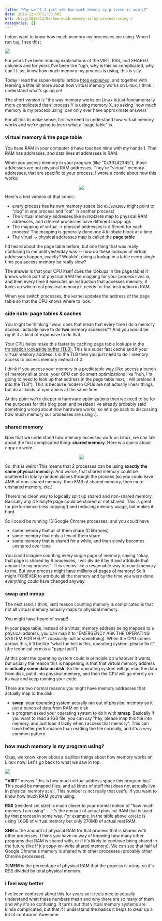 ```yaml
---
title: "Why can't I just see how much memory my process is using?"
date: 2016-12-03T11:33:50Z
url: /blog/2016/12/03/how-much-memory-is-my-process-using-/
categories: []
---
```


I often want to know how much memory my processes are using. When I run
`top`, I see this:

<img src="/images/memory_usage.png">

For years I've been reading explanations of the VIRT, RSS, and SHARED
columns and for years I've been like "ugh, why is this so complicated,
why can't I just know how much memory my process is using, this is
silly.

Today I read the super-helpful article [htop explained](https://peteris.rocks/blog/htop/#virt-vsz-virtual-image),
and together with learning a little bit more about how virtual memory
works on Linux, I think I understand what's going on!

The short version is "the way memory works on Linux is just
fundamentally more complicated than 'process Y is using memory X, so
asking 'how much memory is my process using' can only ever have
approximate answers'

For all this to make sense, first we need to understand how virtual
memory works and we're going to learn what a "page table" is.

### virtual memory & the page table

You have RAM in your computer (i have touched mine with my hands!). That
RAM has addresses, and data lives at addresses in RAM.

When you access memory in your program (like "0x39242345"), those
addresses are not physical RAM addresses. They're "virtual" memory
addresses, that are specific to your process. I wrote a comic about how
this works:

<div align="center">
<a href="https://drawings.jvns.ca/drawings/pagetable.svg">
<img src="https://drawings.jvns.ca/drawings/pagetable.png">
</a>
</div>

Here's a text version of that comic:

* every process has its own memory space (so `0x39242000` might point to
  "dog" in one process and "cat" in another process)
* The virtual memory addresses like `0x39242000` map to physical RAM
  addresses, and diferent processes have different mappings
* The mapping of virtual -> physical addresses is different for each
  process! The mapping is generally done one 4 kilobyte block at a time
* The virual -> physical addresses map is called the **page table**

I'd heard about the page table before, but one thing that was really
confusing to me until yesterday was -- how do these lookups of virtual
addresses happen, exactly? Wouldn't doing a lookup in a table every
single time you access memory be really slow?

The answer is that your CPU itself does the lookups in the page table!
It knows which part of physical RAM the mapping for your process lives
in, and then every time it executes an instruction that accesses memory,
it looks up which real physical memory it needs for that instruction in
RAM.

When you switch processes, the kernel updates the address of the page
table so that the CPU knows where to look.

### side note: page tables & caches

You might be thinking "wow, does that mean that every time I do a memory
access I actually have to do **two** memory accesses"? And you would be
right! It *is* kind of expensive to do that.

Your CPU helps make this faster by caching page table lookups in the
[translation lookaside buffer (TLB)](https://en.wikipedia.org/wiki/Translation_lookaside_buffer).
This is a super fast cache and if your virtual memory address is in the
TLB then you just need to do 1 memory access to access memory instead
of 2.

I think if you access your memory in a predictable way (like access a
bunch of memory all at once, your CPU can do smart optimizations like
"huh, I'm going to need to look up that address in the page table next,
I will preload it into the TLB").  This is because modern CPUs are not
actually linear things, but do all kinds of operations at the same time.

At this point we're deeper in hardware optimizations than we need to be
for the purposes for this blog post, and besides I've already probably
said something wrong about how hardware works, so let's go back to
discussing how much memory our processes are using :).

### shared memory

Now that we understand how memory accesses work on Linux, we can talk
about the first complicated thing: **shared memory**. Here is a comic
about copy on write.

<div align="center">
<a href="https://drawings.jvns.ca/drawings/copyonwrite.svg">
<img src="https://drawings.jvns.ca/drawings/copyonwrite.png">
</a>
</div>

So, this is weird! This means that 2 processes can be using **exactly
the same physical memory**. And worse, that shared memory could be
scattered in totally random places through the process (so you could
have 4MB of non-shared memory, then 8MB of shared memory, then more
unshared memory, etc.)

There's no clean way to logically split up shared and non-shared memory.
Basically any 4 kilobyte page could be shared or not shared. This is
great for performance (less copying!) and reducing memory usage, but
makes it hard.

So I could be running 16 Google Chrome processes, and you could have

* some memory that all of them share (C libraries)
* some memory that only a few of them share
* some memory that is shared for a while, and then slowly becomes
  unshared over time

You could imagine counting every single page of memory, saying "okay,
that page is shared by 6 processes, I will divide it by 6 and
attribute that amount to my process". This seems like a resaonable way
to count memory to me. But your process might have millions of pages of
memory! So it might FOREVER to attribute all the memory and by the time
you were done everything could have changed anyway.

### swap and mmap

The next (and, I think, last) reason counting memory is complicated is
that not all virtual memory actually maps to physical memory.

You might have heard of swap!!

In your page table, instead of a virtual memory address being mapped to
a physical address, you can map it to "EMERGENCY ASK THE OPERATING
SYSTEM FOR HELP". (basically null or something). When the CPU comes across this, it'll be like "what
the hell is this, operating system, please fix it". (the technical term
is a "page fault")

At this point the operating system could in principle do whatever it wants, but usually
the reason this is happening is that that virtual memory address is
**actually some data on disk**. So the operating system will go read the
data from disk, put it into physical memory, and then the CPU will go
merrily on its way and keep running your code.

There are two normal reasons you might have memory addresses that
actually map to the disk:

* **swap**: your operating system actually ran out of physical memory so
  it put a bunch of data from RAM on disk
* a program asked your operating system to do it with **mmap**.
  Basically if you want to read a 1GB file, you can say "hey, please map
  this file into memory, and just load it lazily when i access that
  memory". This can have better performance than reading the file
  normally, and it's a very common pattern.


### how much memory is my program using?

Okay, we know know about a bajillion things about how memory works on
Linux now! Let's go back to what we saw in top.

<img src="/images/memory_usage.png">

**"VIRT"** means "this is how much virtual address space this program has".
This could be mmaped files, and all kinds of stuff that does not
actually live in physical memory at all. This number is not really that
useful if you want to know how much RAM you're using. 

**RSS** (resident set size) is much closer to your normal notion of "how much memory I am
using" -- it's the amount of actual physical RAM that is used by that
process in some way. For example, in the table above `compiz` is using
1.6GB of virtual memory but only 270MB of actual real RAM.

**SHR** is the amount of physical RAM for that process that is shared
with other processes. I think you have no way of knowing how many other
programs that RAM is shared with, or if it's likely to continue being
shared in the future (like if it's copy-on-write shared memory). We can
see that half of Google Chrome's memory is shared with other 
processes (probably other Chrome processes).

**%MEM** is the percentage of physical RAM that the process is using. so
it's RSS divided by total physical memory.

### i feel way better

I've been confused about this for years so it feels nice to
actually understand what these numbers mean and why there are so many of
them and why it's so confusing. It turns out that virtual memory systems
are kinda complicated, but that if I understand the basics it helps to
clear up a lot of confusion! Awesome.

